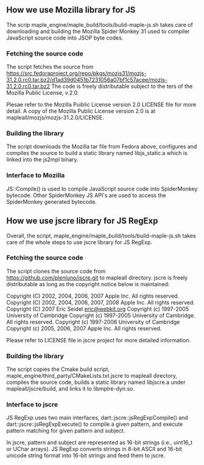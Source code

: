 ## How we use Mozilla library for JS

The scrip maple_engine/maple_build/tools/build-maple-js.sh takes care of
downloading and building the Mozilla Spider Monkey 31 used to compiler 
JavaScript source code into JSOP byte codes.

### Fetching the source code

The script fetches the source from 
https://src.fedoraproject.org/repo/pkgs/mozjs31/mozjs-31.2.0.rc0.tar.bz2/d1ad39d0451b7231056a07bf1c57acee/mozjs-31.2.0.rc0.tar.bz2
The code is freely distributable subject to the ters of the Mozilla Public
License, v.2.0.

Plesae refer to the Mozilla Puiblic License version 2.0 LICENSE file for more detail. 
A copy of the Mozilla Public License version 2.0 is at mapleall/mozjs/mozjs-31.2.0/LICENSE.

### Building the library

The script downloads the Mozilla tar file from Fedora above, configures and compiles
the source to build a static library named libjs_static.a which is linked into the
js2mpl binary.

### Interface to Mozilla

JS::Compile() is used to compile JavaScript source code into SpiderMonkey bytecode.
Other SpiderMonkey JS API's are used to access the SpiderMonkey generated bytecode.


## How we use jscre library for JS RegExp

Overall, the script, maple_engine/maple_build/tools/build-maple-js.sh takes care
of the whole steps to use jscre library for JS RegExp.

### Fetching the source code

The script clones the source code from https://github.com/plenluno/jscre.git
to mapleall directory. jscre is freely distributable as long as the copyright notice
below is maintained:

Copyright (C) 2002, 2004, 2006, 2007 Apple Inc. All rights reserved.
Copyright (C) 2002, 2004, 2006, 2007, 2008 Apple Inc.  All rights reserved.
Copyright (C) 2007 Eric Seidel <eric@webkit.org>
Copyright (c) 1997-2005 University of Cambridge
Copyright (c) 1997-2005 University of Cambridge. All rights reserved.
Copyright (c) 1997-2006 University of Cambridge
Copyright (c) 2005, 2006, 2007 Apple Inc. All rights reserved.

Please refer to LICENSE file in jscre project for more detailed information.

### Building the library

The script copies the Cmake build script, maple_engine/third_party/CMakeLists.txt.jscre
to mapleall directory, compiles the source code, builds a static library named
libjscre.a under mapleall/jscre/build, and links it to libmplre-dyn.so.

### Interface to jscre

JS RegExp uses two main interfaces, dart::jscre::jsRegExpCompile() and
dart::jscre::jsRegExpExecute() to compile a given pattern, and execute pattern
matching for given pattern and subject.

In jscre, pattern and subject are represented as 16-bit strings (i.e., uint16_t
or UChar arrays). JS RegExp converts strings in 8-bit ASCII and 16-bit unicode
string format into 16-bit strings and feed them to jscre.

